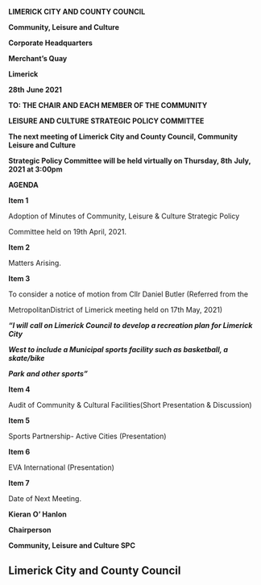 **LIMERICK CITY AND COUNTY COUNCIL**

**Community, Leisure and Culture**

**Corporate Headquarters**

**Merchant’s Quay**

**Limerick**

**28th** **June 2021**

**TO: THE CHAIR AND EACH MEMBER OF THE COMMUNITY**

**LEISURE AND CULTURE STRATEGIC POLICY COMMITTEE**

**The next meeting of Limerick City and County Council, Community Leisure and Culture**

**Strategic Policy Committee will be held virtually on Thursday, 8th** **July, 2021 at 3:00pm**

**AGENDA**

**Item 1**

Adoption of Minutes of Community, Leisure & Culture Strategic Policy

Committee held on 19th April, 2021.

**Item 2**

Matters Arising.

**Item 3**

To consider a notice of motion from Cllr Daniel Butler (Referred from the

MetropolitanDistrict of Limerick meeting held on 17th May, 2021)

***“I will*** ***call on Limerick Council to develop a recreation plan for Limerick City***

***West to include a Municipal sports facility such as basketball, a skate/bike***

***Park*** ***and other sports”***

**Item 4**

Audit of Community & Cultural Facilities(Short Presentation & Discussion)

**Item 5**

Sports Partnership- Active Cities (Presentation)

**Item 6**

EVA International (Presentation)

**Item 7**

Date of Next Meeting.

**Kieran** **O’ Hanlon**

**Chairperson**

**Community, Leisure and Culture SPC**

**Limerick City and County Council**
---
